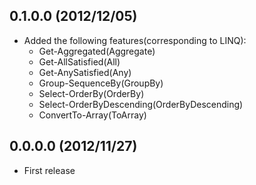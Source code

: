 ## 0.1.0.0 (2012/12/05)

* Added the following features(corresponding to LINQ): 
  - Get-Aggregated(Aggregate)
  - Get-AllSatisfied(All)
  - Get-AnySatisfied(Any)
  - Group-SequenceBy(GroupBy)
  - Select-OrderBy(OrderBy)
  - Select-OrderByDescending(OrderByDescending)
  - ConvertTo-Array(ToArray)


## 0.0.0.0 (2012/11/27)

* First release
